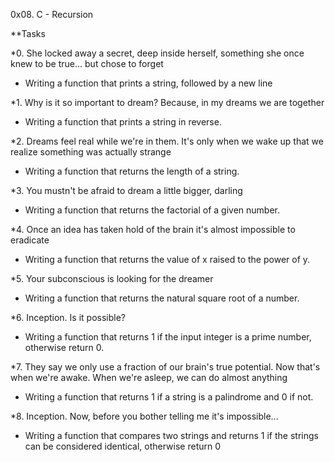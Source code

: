 0x08. C - Recursion

**Tasks

*0. She locked away a secret, deep inside herself, something she once knew to be true... but chose to forget 
- Writing a function that prints a string, followed by a new line

*1. Why is it so important to dream? Because, in my dreams we are together 
- Writing a function that prints a string in reverse.

*2. Dreams feel real while we're in them. It's only when we wake up that we realize something was actually strange 
- Writing a function that returns the length of a string.

*3. You mustn't be afraid to dream a little bigger, darling 
- Writing a function that returns the factorial of a given number.

*4. Once an idea has taken hold of the brain it's almost impossible to eradicate 
- Writing a function that returns the value of x raised to the power of y.

*5. Your subconscious is looking for the dreamer 
- Writing a function that returns the natural square root of a number.

*6. Inception. Is it possible? 
- Writing a function that returns 1 if the input integer is a prime number, otherwise return 0.

*7. They say we only use a fraction of our brain's true potential. Now that's when we're awake. When we're asleep, we can do almost anything 
- Writing a function that returns 1 if a string is a palindrome and 0 if not.

*8. Inception. Now, before you bother telling me it's impossible... 
- Writing a function that compares two strings and returns 1 if the strings can be considered identical, otherwise return 0
